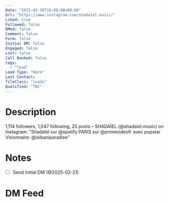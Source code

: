 ```yaml
---
Date: "2025-02-20T16:00:00+00:00"
Url: "https://www.instagram.com/shadaiel.music/"
Liked: true
Followed: false
DMed: false
Comment: false
Form: false
Initial DM: false
Engaged: false
Lost: false
Call Booked: false
tags:
  - "lead"
Lead Type: "Warm"
Last Contact:
fileClass: "leads"
Qualified: "TBC"
---
```

# Description
1,114 followers, 1,047 following, 25 posts – SHADAÏEL (@shadaiel.music) on Instagram: "Shadaïel sur @spotify
PARIS
sur @primevideofr avec popstar Visionnaire: @isibaniparadise"
# Notes
- [ ] Send Initial DM (@2025-02-21)
# DM Feed
